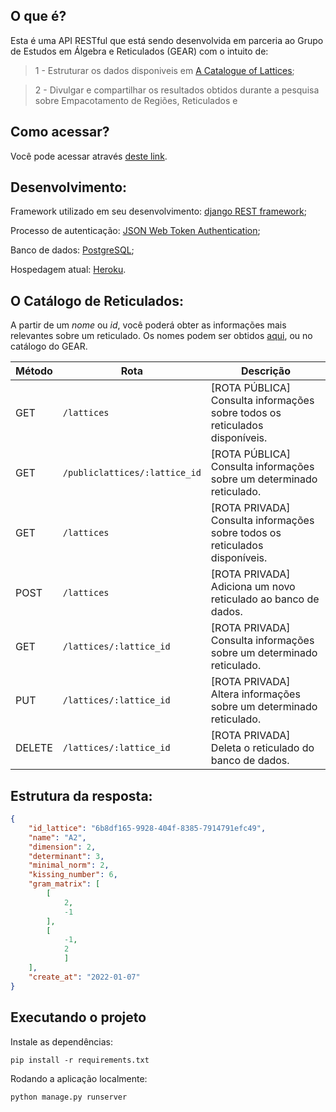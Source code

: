 ## O que é?

Esta é uma API RESTful que está sendo desenvolvida em parceria ao Grupo de Estudos em Álgebra e Reticulados (GEAR) com o intuito de:

>1 - Estruturar os dados disponiveis em [A Catalogue of Lattices](https://www.math.rwth-aachen.de/~Gabriele.Nebe/LATTICES/);

>2 - Divulgar e compartilhar os resultados obtidos durante a pesquisa sobre Empacotamento de Regiões, Reticulados e 

## Como acessar?

Você pode acessar através [deste link](https://api-lattices-postgresq.herokuapp.com/).


## Desenvolvimento:
Framework utilizado em seu desenvolvimento: [django REST framework](https://www.django-rest-framework.org/);

Processo de autenticação: [JSON Web Token Authentication](https://www.django-rest-framework.org/api-guide/authentication/);

Banco de dados: [PostgreSQL](https://www.postgresql.org/);

Hospedagem atual: [Heroku](https://www.heroku.com/).

## O Catálogo de Reticulados:

A partir de um _nome_ ou _id_, você poderá obter as informações mais relevantes sobre um reticulado. Os nomes podem ser obtidos [aqui](https://www.math.rwth-aachen.de/~Gabriele.Nebe/LATTICES/), ou no catálogo do GEAR.

| Método  | Rota | Descrição|
| ------------- |-------------| ----------------|
| GET     | `/lattices`  | [ROTA PÚBLICA] Consulta informações sobre todos os reticulados disponíveis. |
| GET     | `/publiclattices/:lattice_id`  | [ROTA PÚBLICA] Consulta informações sobre  um determinado reticulado.|
| GET     | `/lattices`  | [ROTA PRIVADA] Consulta informações sobre todos os reticulados disponíveis. |
| POST     | `/lattices`  | [ROTA PRIVADA] Adiciona um novo reticulado ao banco de dados.|
| GET     | `/lattices/:lattice_id`  | [ROTA PRIVADA] Consulta informações sobre  um determinado reticulado. |
| PUT     | `/lattices/:lattice_id`  | [ROTA PRIVADA] Altera informações sobre  um determinado reticulado.|
| DELETE     | `/lattices/:lattice_id`  | [ROTA PRIVADA] Deleta o reticulado do banco de dados.|

## Estrutura da resposta:

```json
{
    "id_lattice": "6b8df165-9928-404f-8385-7914791efc49",
    "name": "A2",
    "dimension": 2,
    "determinant": 3,
    "minimal_norm": 2,
    "kissing_number": 6,
    "gram_matrix": [
        [
            2,
            -1
        ],
        [
            -1,
            2
            ]
    ],
    "create_at": "2022-01-07"
}

```

## Executando o projeto

Instale as dependências:

`pip install -r requirements.txt`

Rodando a aplicação localmente:

`python manage.py runserver`

